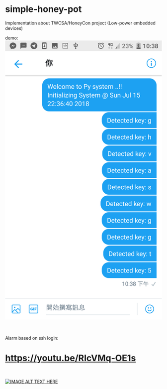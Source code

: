 # simple-honey-pot
Implementation about TWCSA/HoneyCon project (Low-power embedded devices)

demo:
![image](https://github.com/PPPPPPPy/simple-honey-pot/blob/master/demo.png)


<br /> <br />
Alarm based on ssh login: <br />

# https://youtu.be/RIcVMq-OE1s
<br />

[![IMAGE ALT TEXT HERE](http://i3.ytimg.com/vi/RIcVMq-OE1s/hqdefault.jpg)](https://youtu.be/RIcVMq-OE1s)
